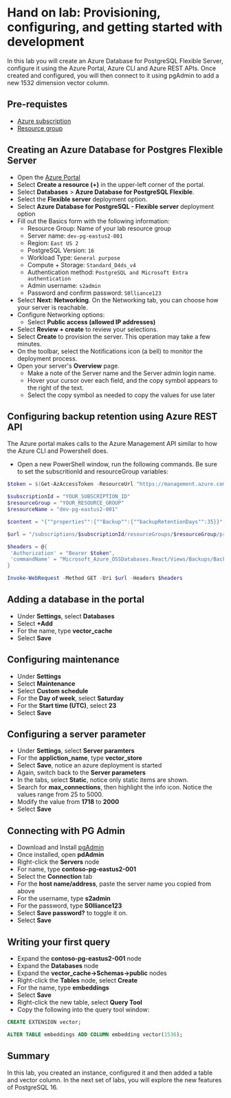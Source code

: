 # Hand on lab: Provisioning, configuring, and getting started with development

In this lab you will create an Azure Database for PostgreSQL Flexible Server, configure it using the Azure Portal, Azure CLI and Azure REST APIs.  Once created and configured, you will then connect to it using pgAdmin to add a new 1532 dimension vector column.

## Pre-requistes

- [Azure subscription](https://azure.microsoft.com/free/)
- [Resource group](https://learn.microsoft.com/en-us/azure/azure-resource-manager/management/manage-resource-groups-portal)

## Creating an Azure Database for Postgres Flexible Server

- Open the [Azure Portal](https://portal.azure.com/)
- Select **Create a resource (+)** in the upper-left corner of the portal.
- Select **Databases** > **Azure Database for PostgreSQL Flexible**.
- Select the **Flexible server** deployment option.
- Select **Azure Database for PostgreSQL - Flexible server** deployment option
- Fill out the Basics form with the following information:
  - Resource Group: Name of your lab resource group
  - Server name:  `dev-pg-eastus2-001`
  - Region: `East US 2`
  - PostgreSQL Version: `16`
  - Workload Type: `General purpose`
  - Compute + Storage: `Standard_D4ds_v4`
  - Authentication method: `PostgreSQL and Microsoft Entra authentication`
  - Admin username: `s2admin`
  - Password and confirm password: `S0lliance123`
- Select **Next: Networking**. On the Networking tab, you can choose how your server is reachable.
- Configure Networking options:
  - Select **Public access (allowed IP addresses)**
- Select **Review + create** to review your selections.
- Select **Create** to provision the server. This operation may take a few minutes.
- On the toolbar, select the Notifications icon (a bell) to monitor the deployment process.
- Open your server's **Overview** page.
  - Make a note of the Server name and the Server admin login name.
  - Hover your cursor over each field, and the copy symbol appears to the right of the text.
  - Select the copy symbol as needed to copy the values for use later

## Configuring backup retention using Azure REST API

The Azure portal makes calls to the Azure Management API similar to how the Azure CLI and Powershell does.

- Open a new PowerShell window, run the following commands. Be sure to set the subscritionId and resourceGroup variables:

```PowerShell
$token = $(Get-AzAccessToken -ResourceUrl "https://management.azure.com/").token

$subscriptionId = "YOUR_SUBSCRIPTION_ID"
$resourceGroup = "YOUR_RESOURCE_GROUP"
$resourceName = "dev-pg-eastus2-001"

$content = "{""properties"":{""Backup"":{""backupRetentionDays"":35}}"

$url = "/subscriptions/$subscriptionId/resourceGroups/$resourceGroup/providers/Microsoft.DBforPostgreSQL/flexibleServers/$resourceName?api-version=2023-06-01-preview"

$headers = @{   
 'Authorization' = "Bearer $token",
 'commandName' = "Microsoft_Azure_OSSDatabases.React/Views/Backups/BackupAndRestore/SaveCommand"
}

Invoke-WebRequest -Method GET -Uri $url -Headers $headers
```

## Adding a database in the portal

- Under **Settings**, select **Databases**
- Select **+Add**
- For the name, type **vector_cache**
- Select **Save**

## Configuring maintenance

- Under **Settings**
- Select **Maintenance**
- Select **Custom schedule**
- For the **Day of week**, select **Saturday**
- For the **Start time (UTC)**, select **23**
- Select **Save**

## Configuring a server parameter  

- Under **Settings**, select **Server paramters**
- For the **appliction_name**, type **vector_store**
- Select **Save**, notice an azure deployment is started
- Again, switch back to the **Server parameters**
- In the tabs, select **Static**, notice only static items are shown.
- Search for **max_connections**, then highlight the info icon. Notice the values range from 25 to 5000.
- Modify the value from **1718** to **2000**
- Select **Save**

## Connecting with PG Admin

- Download and Install [pgAdmin](https://www.pgadmin.org/download/)
- Once installed, open **pdAdmin**
- Right-click the **Servers** node
- For name, type **contoso-pg-eastus2-001**
- Select the **Connection** tab
- For the **host name/address**, paste the server name you copied from above
- For the username, type **s2admin**
- For the password, type **S0lliance123**
- Select **Save password?** to toggle it on.
- Select **Save**

## Writing your first query

- Expand the **contoso-pg-eastus2-001** node
- Expand the **Databases** node
- Expand the **vector_cache->Schemas->public** nodes
- Right-click the **Tables** node, select **Create**
- For the name, type **embeddings**
- Select **Save**
- Right-click the new table, select **Query Tool**
- Copy the following into the query tool window:

```sql
CREATE EXTENSION vector;

ALTER TABLE embeddings ADD COLUMN embedding vector(1536);
```

## Summary

In this lab, you created an instance, configured it and then added a table and vector column.  In the next set of labs, you will explore the new features of PostgreSQL 16.
